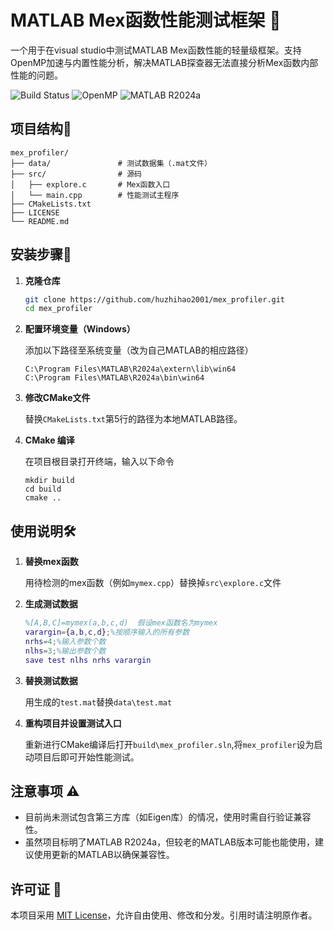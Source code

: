 
# MATLAB Mex函数性能测试框架 🚀

一个用于在visual studio中测试MATLAB Mex函数性能的轻量级框架。支持OpenMP加速与内置性能分析，解决MATLAB探查器无法直接分析Mex函数内部性能的问题。

![Build Status](https://img.shields.io/badge/build-passing-brightgreen) ![OpenMP](https://img.shields.io/badge/OpenMP-enabled-blue) ![MATLAB R2024a](https://img.shields.io/badge/MATLAB-R2024a-orange)

## 项目结构📂

```
mex_profiler/
├── data/               # 测试数据集（.mat文件）
├── src/                # 源码
│   ├── explore.c     	# Mex函数入口
│   └── main.cpp        # 性能测试主程序
├── CMakeLists.txt
├── LICENSE
└── README.md
```



## 安装步骤🔧

1. **克隆仓库**

   ```bash
   git clone https://github.com/huzhihao2001/mex_profiler.git
   cd mex_profiler
   ```

2. **配置环境变量（Windows）**

   添加以下路径至系统变量（改为自己MATLAB的相应路径）

   ```
   C:\Program Files\MATLAB\R2024a\extern\lib\win64
   C:\Program Files\MATLAB\R2024a\bin\win64
   ```

3. **修改CMake文件**

   替换`CMakeLists.txt`第5行的路径为本地MATLAB路径。

4. **CMake 编译**

   在项目根目录打开终端，输入以下命令

   ```
   mkdir build
   cd build
   cmake ..
   ```




## 使用说明🛠

1. **替换mex函数**

   用待检测的mex函数（例如`mymex.cpp`）替换掉`src\explore.c`文件

2. **生成测试数据**

   ```matlab
   %[A,B,C]=mymex(a,b,c,d)  假设mex函数名为mymex
   varargin={a,b,c,d};%按顺序输入的所有参数
   nrhs=4;%输入参数个数
   nlhs=3;%输出参数个数
   save test nlhs nrhs varargin
   ```

3. **替换测试数据**

   用生成的`test.mat`替换`data\test.mat`

4. **重构项目并设置测试入口**

   重新进行CMake编译后打开`build\mex_profiler.sln`,将`mex_profiler`设为启动项目后即可开始性能测试。



## 注意事项 ⚠️

- 目前尚未测试包含第三方库（如Eigen库）的情况，使用时需自行验证兼容性。
- 虽然项目标明了MATLAB R2024a，但较老的MATLAB版本可能也能使用，建议使用更新的MATLAB以确保兼容性。



## 许可证 📜

本项目采用 [MIT License](LICENSE)，允许自由使用、修改和分发。引用时请注明原作者。

